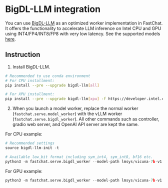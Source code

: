 # BigDL-LLM integration
You can use [BigDL-LLM](https://github.com/intel-analytics/BigDL) as an optimized worker implementation in FastChat.
It offers the functionality to accelerate LLM inference on Intel CPU and GPU using INT4/FP4/INT8/FP8 with very low latency.
See the supported models [here](https://github.com/intel-analytics/BigDL?tab=readme-ov-file#verified-models).

## Instruction
1. Install BigDL-LLM.

```bash
# Recommended to use conda environment
# For CPU installment:
pip install --pre --upgrade bigdl-llm[all]

# For XPU installment:
pip install --pre --upgrade bigdl-llm[xpu] -f https://developer.intel.com/ipex-whl-stable-xpu
```


2. When you launch a model worker, replace the normal worker (`fastchat.serve.model_worker`) with the vLLM worker (`fastchat.serve.bigdl_worker`). All other commands such as controller, gradio web server, and OpenAI API server are kept the same.

For CPU example:

```python
# Recommended settings
source bigdl-llm-init -t

# Available low_bit format including sym_int4, sym_int8, bf16 etc.
python3 -m fastchat.serve.bigdl_worker --model-path lmsys/vicuna-7b-v1.5 --low-bit "sym_int4" --trust-remote-code --device "cpu"
```

For GPU example:

```python
python3 -m fastchat.serve.bigdl_worker --model-path lmsys/vicuna-7b-v1.5 --low-bit "sym_int4" --trust-remote-code --device "xpu"
```

